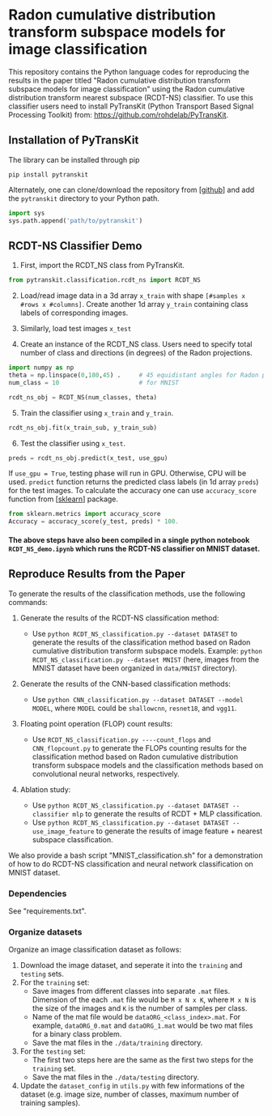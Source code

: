 # Radon cumulative distribution transform subspace models for image classification

This repository contains the Python language codes for reproducing the results in the paper titled "Radon cumulative distribution transform subspace models for image classification" using the Radon cumulative distribution transform nearest subspace (RCDT-NS) classifier. To use this classifier users need to install PyTransKit (Python Transport Based Signal Processing Toolkit) from: https://github.com/rohdelab/PyTransKit.

## Installation of PyTransKit

The library can be installed through pip
```
pip install pytranskit
```
Alternately, one can clone/download the repository from [[github](https://github.com/rohdelab/PyTransKit)] and add the `pytranskit` directory to your Python path.
```python
import sys
sys.path.append('path/to/pytranskit')
```

## RCDT-NS Classifier Demo

1. First, import the RCDT_NS class from PyTransKit.
```python
from pytranskit.classification.rcdt_ns import RCDT_NS
```
2. Load/read image data in a 3d array ```x_train``` with shape ```[#samples x #rows x #columns]```. Create another 1d array ```y_train``` containing class labels of corresponding images. 

3. Similarly, load test images ```x_test```

4. Create an instance of the RCDT_NS class. Users need to specify total number of class and directions (in degrees) of the Radon projections.
```python
import numpy as np
theta = np.linspace(0,180,45) .     # 45 equidistant angles for Radon projections
num_class = 10                      # for MNIST

rcdt_ns_obj = RCDT_NS(num_classes, theta)
```

5. Train the classifier using ```x_train``` and ```y_train```.
```python
rcdt_ns_obj.fit(x_train_sub, y_train_sub)
```

6. Test the classifier using ```x_test```.
```python
preds = rcdt_ns_obj.predict(x_test, use_gpu)
```
If ```use_gpu = True```, testing phase will run in GPU. Otherwise, CPU will be used.
```predict``` function returns the predicted class labels (in 1d array ```preds```) for the test images. To calculate the accuracy one can use ```accuracy_score``` function from [[sklearn](https://scikit-learn.org/stable/modules/generated/sklearn.metrics.accuracy_score.html)] package.
```python
from sklearn.metrics import accuracy_score
Accuracy = accuracy_score(y_test, preds) * 100.
```

#### The above steps have also been compiled in a single python notebook ```RCDT_NS_demo.ipynb``` which runs the RCDT-NS classifier on MNIST dataset.


## Reproduce Results from the Paper     

To generate the results of the classification methods, use the following commands:

1. Generate the results of the RCDT-NS classification method:
    - Use `python RCDT_NS_classification.py --dataset DATASET` to generate the results of the classification method based on Radon cumulative distribution transform subspace models. Example: `python RCDT_NS_classification.py --dataset MNIST` (here, images from the MNIST dataset have been organized in ```data/MNIST``` directory).

2. Generate the results of the CNN-based classification methods: 
    - Use `python CNN_classification.py --dataset DATASET --model MODEL`, where `MODEL` could be `shallowcnn`, `resnet18`, and `vgg11`.

3. Floating point operation (FLOP) count results: 
    - Use `RCDT_NS_classification.py ----count_flops` and `CNN_flopcount.py` to generate the FLOPs counting results for the classification method based on Radon cumulative distribution transform subspace models and the classification methods based on convolutional neural networks, respectively.

4. Ablation study:
    - Use `python RCDT_NS_classification.py --dataset DATASET --classifier mlp` to generate the results of RCDT + MLP classification.
    - Use `python RCDT_NS_classification.py --dataset DATASET --use_image_feature` to generate the results of image feature + nearest subspace classification.
    
We also provide a bash script "MNIST_classification.sh" for a demonstration of how to do RCDT-NS classification and neural network classification on MNIST dataset.

### Dependencies

See "requirements.txt".

### Organize datasets

Organize an image classification dataset as follows:

1. Download the image dataset, and seperate it into the `training` and `testing` sets.
2. For the `training` set: 
    - Save images from different classes into separate `.mat` files. Dimension of the each `.mat` file would be `M x N x K`, where `M x N` is the size of the images and `K` is the number of samples per class.
    - Name of the mat file would be `dataORG_<class_index>.mat`. For example, `dataORG_0.mat` and `dataORG_1.mat` would be two mat files for a binary class problem.
    - Save the mat files in the `./data/training` directory.
3. For the `testing` set:
    - The first two steps here are the same as the first two steps for the `training` set.
    - Save the mat files in the `./data/testing` directory.
4. Update the `dataset_config` in `utils.py` with few informations of the dataset (e.g. image size, number of classes, maximum number of training samples).
